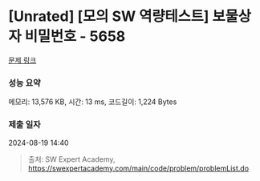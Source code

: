 # [Unrated] [모의 SW 역량테스트] 보물상자 비밀번호 - 5658 

[문제 링크](https://swexpertacademy.com/main/code/problem/problemDetail.do?contestProbId=AWXRUN9KfZ8DFAUo) 

### 성능 요약

메모리: 13,576 KB, 시간: 13 ms, 코드길이: 1,224 Bytes

### 제출 일자

2024-08-19 14:40



> 출처: SW Expert Academy, https://swexpertacademy.com/main/code/problem/problemList.do